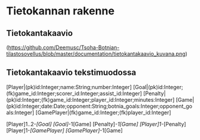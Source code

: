 # Tietokannan rakenne

## Tietokantakaavio

(https://github.com/Deemusc/Tsoha-Botnian-tilastosovellus/blob/master/documentation/tietokantakaavio_kuvana.png)

## Tietokantakaavio tekstimuodossa

[Player|(pk)id:Integer;name:String;number:Integer]
[Goal|(pk)id:Integer;(fk)game_id:Integer;scorer_id:Integer;assist_id:Integer]
[Penalty|(pk)id:Integer;(fk)game_id:Integer;player_id:Integer;minutes:Integer]
[Game|(pk)id:Integer;date:Date;opponent:String;botnia_goals:Integer;opponent_goals:Integer]
[GamePlayer|(fk)game_id:Integer;(fk)player_id:Integer]

[Player]1..2-*[Goal]
[Goal]*-1[Game]
[Penalty]*-1[Game]
[Player]1-*[Penalty]
[Player]1-*[GamePlayer]
[GamePlayer]*-1[Game]
